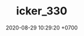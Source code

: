 ---
layout: 
permalink: /team/:title.html
categories: gift
maincover: /assets/avatars/male1.webp
tickets: 2
date: 2020-08-29 10:29:20 +0700
title: icker_330
vip: /assets/mis/vip.png
sub: /assets/mis/sub.png
gift: /assets/mis/gift.png
bits: #/assets/mis/bits.png
gifter: BERGERS
---